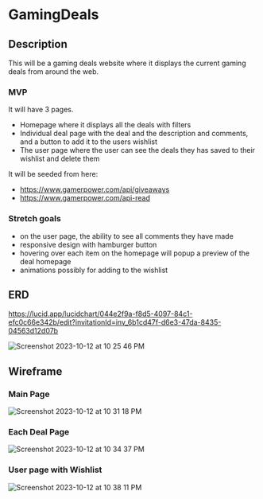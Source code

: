 # GamingDeals

## Description
This will be a gaming deals website where it displays the current gaming deals from around the web. 
### MVP
It will have 3 pages. 
- Homepage where it displays all the deals with filters
- Individual deal page with the deal and the description and comments, and a button to add it to the users wishlist
- The user page where the user can see the deals they has saved to their wishlist and delete them

It will be seeded from here:
- https://www.gamerpower.com/api/giveaways
- https://www.gamerpower.com/api-read

### Stretch goals
- on the user page, the ability to see all comments they have made
- responsive design with hamburger button
- hovering over each item on the homepage will popup a preview of the deal homepage
- animations possibly for adding to the wishlist

## ERD
https://lucid.app/lucidchart/044e2f9a-f8d5-4097-84c1-efc0c66e342b/edit?invitationId=inv_6b1cd47f-d6e3-47da-8435-04563d12d07b

![Screenshot 2023-10-12 at 10 25 46 PM](https://github.com/JoshHutchison/GamingDeals/assets/47956394/2aafa80e-197d-44f6-a075-6cd1cc93dcb2)

## Wireframe
### Main Page
![Screenshot 2023-10-12 at 10 31 18 PM](https://github.com/JoshHutchison/GamingDeals/assets/47956394/13e40030-00a7-45da-8af2-f871d13fdd65)


### Each Deal Page
![Screenshot 2023-10-12 at 10 34 37 PM](https://github.com/JoshHutchison/GamingDeals/assets/47956394/b8a1b086-df04-4e4f-890d-be14a4f8e1bc)

### User page with Wishlist
![Screenshot 2023-10-12 at 10 38 11 PM](https://github.com/JoshHutchison/GamingDeals/assets/47956394/f341d8e6-bb05-4c52-bbd8-55923fe644f0)


